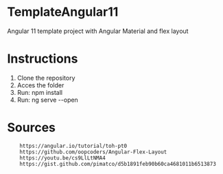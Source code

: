 # TemplateAngular11
 Angular 11 template project with Angular Material and flex layout

 # Instructions

 1. Clone the repository
 2. Acces the folder
 3. Run: npm install
 4. Run: ng serve --open

# Sources
        https://angular.io/tutorial/toh-pt0
        https://github.com/oopcoders/Angular-Flex-Layout
        https://youtu.be/cs9LlLtNMA4
        https://gist.github.com/pimatco/d5b1891feb90b60ca4681011b6513873

